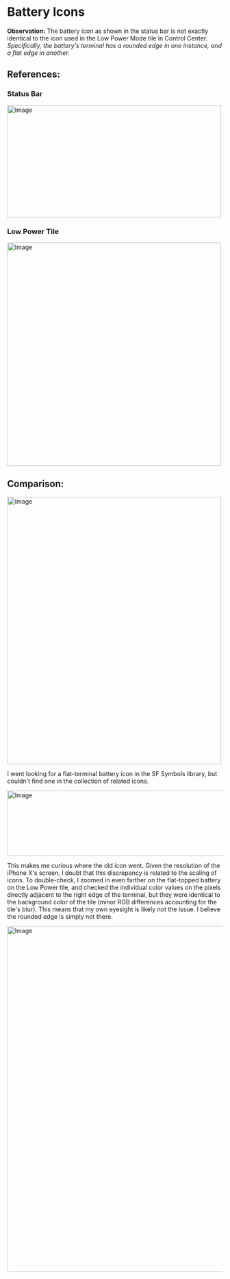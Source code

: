 # Battery Icons

**Observation:** The battery icon as shown in the status bar is not exactly identical to the icon used in the Low Power Mode tile in Control Center. _Specifically, the battery's terminal has a rounded edge in one instance, and a flat edge in another._

## References:
### Status Bar

<img width="500" height="261" alt="Image" src="https://github.com/user-attachments/assets/91942e7f-e4ed-44ca-b602-d7503b10c00f" />

### Low Power Tile

<img width="500" height="521" alt="Image" src="https://github.com/user-attachments/assets/4184d308-ae73-490d-9565-9ab1a0c0adb3" />

## Comparison:

<img width="500" height="623" alt="Image" src="https://github.com/user-attachments/assets/4851ca1e-6331-4b2c-b293-cac63030d2a7" />

I went looking for a flat-terminal battery icon in the SF Symbols library, but couldn't find one in the collection of related icons.

<img width="1000" height="152" alt="Image" src="https://github.com/user-attachments/assets/ec2b844e-b695-4ac4-bbd7-d79723cd378c" />

This makes me curious where the old icon went. Given the resolution of the iPhone X's screen, I doubt that this discrepancy is related to the scaling of icons. To double-check, I zoomed in even farther on the flat-topped battery on the Low Power tile, and checked the individual color values on the pixels directly adjacent to the right edge of the terminal, but they were identical to the background color of the tile (minor RGB differences accounting for the tile's blur). This means that my own eyesight is likely not the issue. I believe the rounded edge is simply not there.

<img width="675" height="806" alt="Image" src="https://github.com/user-attachments/assets/bcb7ceba-ccd9-4191-96b0-853c3a92bf55" />
 
